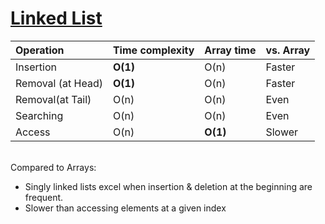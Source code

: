 # [Linked List](LinkedList.js)

| Operation         | Time complexity | Array time | vs. Array |
| :---------------- | :-------------- | :--------- | :-------- |
| Insertion         | **O(1)**        | O(n)       | Faster    |
| Removal (at Head) | **O(1)**        | O(n)       | Faster    |
| Removal(at Tail)  | O(n)            | O(n)       | Even      |
| Searching         | O(n)            | O(n)       | Even      |
| Access            | O(n)            | **O(1)**   | Slower    |

<br />
Compared to Arrays:

- Singly linked lists excel when insertion & deletion at the beginning are frequent.
- Slower than accessing elements at a given index
